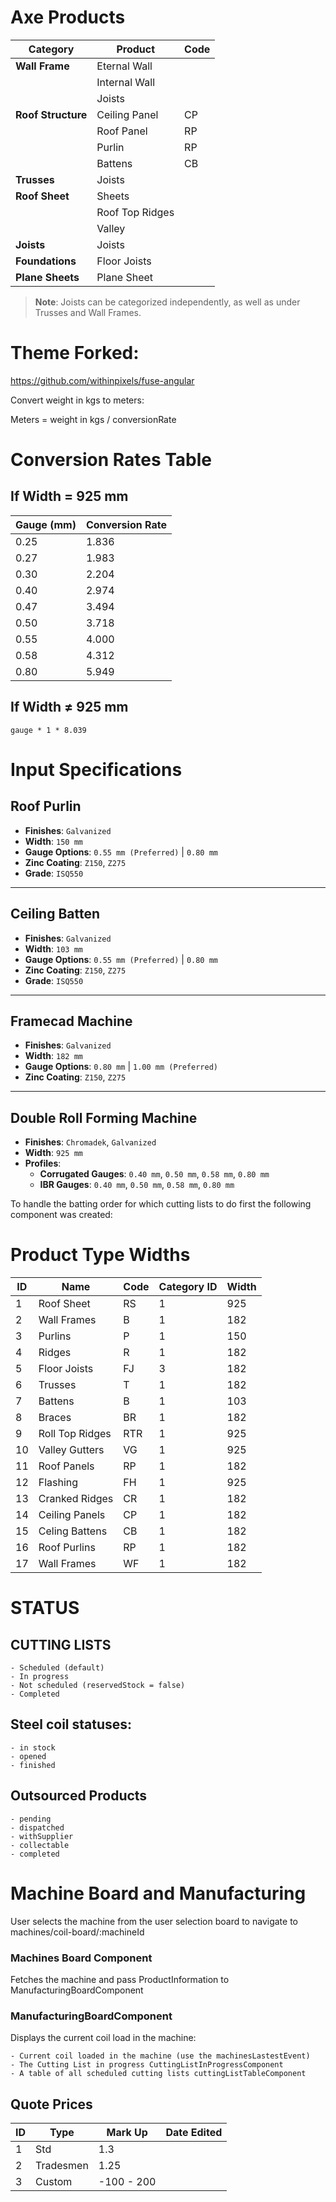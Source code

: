 # Axe Products

| Category           | Product         | Code |
| ------------------ | --------------- | ---- |
| **Wall Frame**     | Eternal Wall    |      |
|                    | Internal Wall   |      |
|                    | Joists          |      |
| **Roof Structure** | Ceiling Panel   | CP   |
|                    | Roof Panel      | RP   |
|                    | Purlin          | RP   |
|                    | Battens         | CB   |
| **Trusses**        | Joists          |      |
| **Roof Sheet**     | Sheets          |      |
|                    | Roof Top Ridges |      |
|                    | Valley          |      |
| **Joists**         | Joists          |      |
| **Foundations**    | Floor Joists    |      |
| **Plane Sheets**   | Plane Sheet     |      |

> **Note**: Joists can be categorized independently, as well as under Trusses and Wall Frames.

# Theme Forked:

https://github.com/withinpixels/fuse-angular

Convert weight in kgs to meters:

Meters = weight in kgs / conversionRate

# Conversion Rates Table

## If Width = 925 mm

| Gauge (mm) | Conversion Rate |
| ---------- | --------------- |
| 0.25       | 1.836           |
| 0.27       | 1.983           |
| 0.30       | 2.204           |
| 0.40       | 2.974           |
| 0.47       | 3.494           |
| 0.50       | 3.718           |
| 0.55       | 4.000           |
| 0.58       | 4.312           |
| 0.80       | 5.949           |

## If Width ≠ 925 mm

    gauge * 1 * 8.039

# Input Specifications

## **Roof Purlin**

- **Finishes**: `Galvanized`
- **Width**: `150 mm`
- **Gauge Options**: `0.55 mm (Preferred)` | `0.80 mm`
- **Zinc Coating**: `Z150`, `Z275`
- **Grade**: `ISQ550`

---

## **Ceiling Batten**

- **Finishes**: `Galvanized`
- **Width**: `103 mm`
- **Gauge Options**: `0.55 mm (Preferred)` | `0.80 mm`
- **Zinc Coating**: `Z150`, `Z275`
- **Grade**: `ISQ550`

---

## **Framecad Machine**

- **Finishes**: `Galvanized`
- **Width**: `182 mm`
- **Gauge Options**: `0.80 mm` | `1.00 mm (Preferred)`
- **Zinc Coating**: `Z150`, `Z275`

---

## **Double Roll Forming Machine**

- **Finishes**: `Chromadek`, `Galvanized`
- **Width**: `925 mm`
- **Profiles**:
  - **Corrugated Gauges**: `0.40 mm`, `0.50 mm`, `0.58 mm`, `0.80 mm`
  - **IBR Gauges**: `0.40 mm`, `0.50 mm`, `0.58 mm`, `0.80 mm`

To handle the batting order for which cutting lists to do first the following component was created:

# Product Type Widths

| ID  | Name            | Code | Category ID | Width |
| --- | --------------- | ---- | ----------- | ----- |
| 1   | Roof Sheet      | RS   | 1           | 925   |
| 2   | Wall Frames     | B    | 1           | 182   |
| 3   | Purlins         | P    | 1           | 150   |
| 4   | Ridges          | R    | 1           | 182   |
| 5   | Floor Joists    | FJ   | 3           | 182   |
| 6   | Trusses         | T    | 1           | 182   |
| 7   | Battens         | B    | 1           | 103   |
| 8   | Braces          | BR   | 1           | 182   |
| 9   | Roll Top Ridges | RTR  | 1           | 925   |
| 10  | Valley Gutters  | VG   | 1           | 925   |
| 11  | Roof Panels     | RP   | 1           | 182   |
| 12  | Flashing        | FH   | 1           | 925   |
| 13  | Cranked Ridges  | CR   | 1           | 182   |
| 14  | Ceiling Panels  | CP   | 1           | 182   |
| 15  | Celing Battens  | CB   | 1           | 182   |
| 16  | Roof Purlins    | RP   | 1           | 182   |
| 17  | Wall Frames     | WF   | 1           | 182   |

# STATUS

## CUTTING LISTS

    - Scheduled (default)
    - In progress
    - Not scheduled (reservedStock = false)
    - Completed

## Steel coil statuses:

    - in stock
    - opened
    - finished

## Outsourced Products

    - pending
    - dispatched
    - withSupplier
    - collectable
    - completed

# Machine Board and Manufacturing

User selects the machine from the user selection board to navigate to machines/coil-board/:machineId

### Machines Board Component

Fetches the machine and pass ProductInformation to ManufacturingBoardComponent

### ManufacturingBoardComponent

Displays the current coil load in the machine:

    - Current coil loaded in the machine (use the machinesLastestEvent)
    - The Cutting List in progress CuttingListInProgressComponent
    - A table of all scheduled cutting lists cuttingListTableComponent

## Quote Prices

| ID  | Type      | Mark Up    | Date Edited |
| --- | --------- | ---------- | ----------- |
| 1   | Std       | 1.3        |             |
| 2   | Tradesmen | 1.25       |             |
| 3   | Custom    | -100 - 200 |             |
